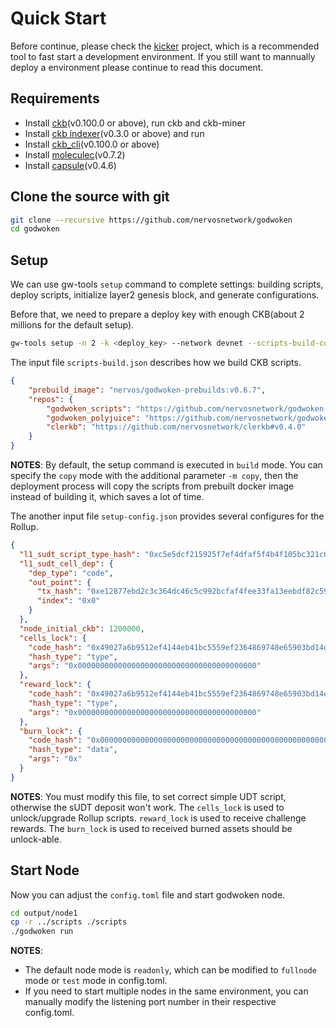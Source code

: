 # Quick Start

Before continue, please check the [kicker](https://github.com/RetricSu/godwoken-kicker) project, which is a recommended tool to fast start a development environment. If you still want to mannually deploy a environment please continue to read this document.

## Requirements

- Install [ckb](https://github.com/nervosnetwork/ckb)(v0.100.0 or above), run ckb and ckb-miner
- Install [ckb indexer](https://github.com/nervosnetwork/ckb-indexer)(v0.3.0 or above) and run
- Install [ckb_cli](https://github.com/nervosnetwork/ckb-cli)(v0.100.0 or above)
- Install [moleculec](https://github.com/nervosnetwork/molecule)(v0.7.2)
- Install [capsule](https://github.com/nervosnetwork/capsule)(v0.4.6)

## Clone the source with git

```bash
git clone --recursive https://github.com/nervosnetwork/godwoken
cd godwoken
```

## Setup

We can use gw-tools `setup` command to complete settings: building scripts, deploy scripts, initialize layer2 genesis block, and generate configurations.

Before that, we need to prepare a deploy key with enough CKB(about 2 millions for the default setup).

```bash
gw-tools setup -n 2 -k <deploy_key> --network devnet --scripts-build-config build-scripts.json -c setup-config.json
```

The input file `scripts-build.json` describes how we build CKB scripts.

```json
{
    "prebuild_image": "nervos/godwoken-prebuilds:v0.6.7",
    "repos": {
        "godwoken_scripts": "https://github.com/nervosnetwork/godwoken-scripts#master",
        "godwoken_polyjuice": "https://github.com/nervosnetwork/godwoken-polyjuice#main",
        "clerkb": "https://github.com/nervosnetwork/clerkb#v0.4.0"
    }
}
```

**NOTES**: By default, the setup command is executed in `build` mode. You can specify the `copy` mode with the additional parameter `-m copy`, then the deployment process will copy the scripts from prebuilt docker image instead of building it, which saves a lot of time.

The another input file `setup-config.json` provides several configures for the Rollup.

``` json
{
  "l1_sudt_script_type_hash": "0xc5e5dcf215925f7ef4dfaf5f4b4f105bc321c02776d6e7d52a1db3fcd9d011a4",
  "l1_sudt_cell_dep": {
    "dep_type": "code",
    "out_point": {
      "tx_hash": "0xe12877ebd2c3c364dc46c5c992bcfaf4fee33fa13eebdf82c591fc9825aab769",
      "index": "0x0"
    }
  },
  "node_initial_ckb": 1200000,
  "cells_lock": {
    "code_hash": "0x49027a6b9512ef4144eb41bc5559ef2364869748e65903bd14da08c3425c0503",
    "hash_type": "type",
    "args": "0x0000000000000000000000000000000000000000"
  },
  "reward_lock": {
    "code_hash": "0x49027a6b9512ef4144eb41bc5559ef2364869748e65903bd14da08c3425c0503",
    "hash_type": "type",
    "args": "0x0000000000000000000000000000000000000000"
  },
  "burn_lock": {
    "code_hash": "0x0000000000000000000000000000000000000000000000000000000000000000",
    "hash_type": "data",
    "args": "0x"
  }
}
```

**NOTES**: You must modify this file, to set correct simple UDT script, otherwise the sUDT deposit won't work. The `cells_lock` is used to unlock/upgrade Rollup scripts. `reward_lock` is used to receive challenge rewards. The `burn_lock` is used to received burned assets should be unlock-able.

## Start Node

Now you can adjust the `config.toml` file and start godwoken node.

```bash
cd output/node1
cp -r ../scripts ./scripts
./godwoken run
```

**NOTES**: 

- The default node mode is `readonly`, which can be modified to `fullnode` mode or `test` mode in config.toml.
- If you need to start multiple nodes in the same environment, you can manually modify the listening port number in their respective config.toml.
